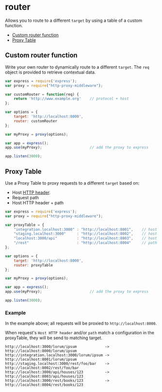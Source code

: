 # router

Allows you to route to a different `target` by using a table of a custom function.

<!-- MarkdownTOC autolink=true bracket=round -->

- [Custom router function](#custom-router-function)
- [Proxy Table](#proxy-table)

<!-- /MarkdownTOC -->


## Custom router function

Write your own router to dynamically route to a different `target`.
The `req` object is provided to retrieve contextual data.

```javascript
var express = require('express');
var proxy = require("http-proxy-middleware");

var customRouter = function(req) {
    return 'http://www.example.org'    // protocol + host
};

var options = {
    target: 'http://localhost:8000',
    router: customRouter
};

var myProxy = proxy(options);

var app = express();
app.use(myProxy);                      // add the proxy to express

app.listen(3000);
```


## Proxy Table

Use a Proxy Table to proxy requests to a different `target` based on:
* Host [HTTP header](https://en.wikipedia.org/wiki/List_of_HTTP_header_fields#Request_fields).
* Request path
* Host HTTP header + path

```javascript
var express = require('express');
var proxy = require("http-proxy-middleware");

var proxyTable = {
    "integration.localhost:3000" : "http://localhost:8001",    // host only
    "staging.localhost:3000"     : "http://localhost:8002",    // host only
    "localhost:3000/api"         : "http://localhost:8003",    // host + path
    "/rest"                      : "http://localhost:8004"     // path only
};

var options = {
    target: 'http://localhost:8000',
    router: proxyTable
};

var myProxy = proxy(options);

var app = express();
app.use(myProxy);                      // add the proxy to express

app.listen(3000);
```

### Example

In the example above; all requests will be proxied to `http://localhost:8000`.

When request's `Host HTTP header` and/or `path` match a configuration in the proxyTable, they will be send to matching target.

```
http://localhost:3000/lorum/ipsum             -> http://localhost:8000/lorum/ipsum
http://integration.localhost:3000/lorum/ipsum -> http://localhost:8001/lorum/ipsum
http://staging.localhost:3000/rest/foo/bar    -> http://localhost:8002/rest/foo/bar
http://localhost:3000/api/houses/123          -> http://localhost:8003/api/houses/123
http://localhost:3000/rest/books/123          -> http://localhost:8004/rest/books/123
```
